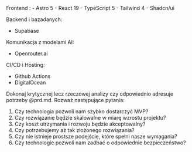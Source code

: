 <tech-stack>
Frontend :
- Astro 5
- React 19 
- TypeScript 5 
- Tailwind 4
- Shadcn/ui

Backend i bazadanych:
- Supabase 

Komunikacja z modelami AI: 
- Openrouter.ai

CI/CD i Hosting:
- Github Actions
- DigitalOcean
<tech-stack>

Dokonaj krytycznej lecz rzeczowej analizy czy <tech-stack> odpowiednio adresuje potrzeby @prd.md. Rozważ następujące pytania:
1. Czy technologia pozwoli nam szybko dostarczyć MVP?
2. Czy rozwiązanie będzie skalowalne w miarę wzrostu projektu?
3. Czy koszt utrzymania i rozwoju będzie akceptowalny?
4. Czy potrzebujemy aż tak złożonego rozwiązania?
5. Czy nie istnieje prostsze podejście, które spełni nasze wymagania?
6. Czy technologie pozwoli nam zadbać o odpowiednie bezpieczeństwo?